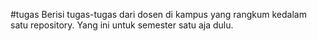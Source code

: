 #tugas
Berisi tugas-tugas dari dosen di kampus yang rangkum kedalam satu repository. Yang ini untuk semester satu aja dulu.
